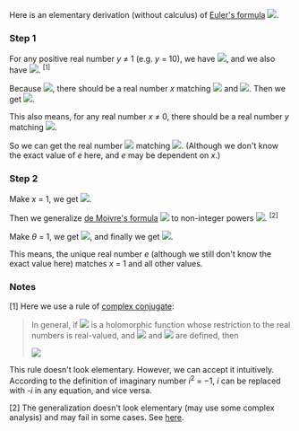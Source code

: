 Here is an elementary derivation (without calculus) of [Euler's formula](https://en.wikipedia.org/wiki/Euler's_formula) <img src="https://latex.codecogs.com/gif.latex?e^{ix}=\cos%20x+i\sin%20x">.

### Step 1

For any positive real number *y* ≠ 1 (e.g. *y* = 10), we have <img src="https://latex.codecogs.com/gif.latex?y^i=a+bi">, and we also have <img src="https://latex.codecogs.com/gif.latex?y^{-i}=a-bi">. <sup>[1]</sup>

Because <img src="https://latex.codecogs.com/gif.latex?1=y^i%20y^{-i}=(a+bi)(a-bi)=a^2+b^2">, there should be a real number *x* matching <img src="https://latex.codecogs.com/gif.latex?a=\cos%20x"> and <img src="https://latex.codecogs.com/gif.latex?b=\sin%20x">. Then we get <img src="https://latex.codecogs.com/gif.latex?y^i=\cos%20x+i\sin%20x">.

This also means, for any real number *x* ≠ 0, there should be a real number *y* matching <img src="https://latex.codecogs.com/gif.latex?y^i=\cos%20x+i\sin%20x">.

So we can get the real number <img src="https://latex.codecogs.com/gif.latex?e=y^{1/x}"> matching <img src="https://latex.codecogs.com/gif.latex?e^{i%20x}=y^i=\cos%20x+i\sin%20x">. (Although we don't know the exact value of *e* here, and *e* may be dependent on *x*.)

### Step 2

Make *x* = 1, we get <img src="https://latex.codecogs.com/gif.latex?e^i=\cos%201+i\sin%201">.

Then we generalize [de Moivre's formula](https://en.wikipedia.org/wiki/De_Moivre%27s_formula) <img src="https://latex.codecogs.com/gif.latex?(\cos\theta+i\sin\theta)^n=\cos%20n\theta+i\sin%20n\theta"> to non-integer powers <img src="https://latex.codecogs.com/gif.latex?(\cos\theta+i\sin\theta)^x=\cos%20x\theta+i\sin%20x\theta">. <sup>[2]</sup>

Make *θ* = 1, we get <img src="https://latex.codecogs.com/gif.latex?(\cos%201+i\sin%201)^x=\cos%20x+i\sin%20x">, and finally we get <img src="https://latex.codecogs.com/gif.latex?e^{ix}=\cos%20x+i\sin%20x">.

This means, the unique real number *e* (although we still don't know the exact value here) matches *x* = 1 and all other values.

### Notes

[1] Here we use a rule of [complex conjugate](https://en.wikipedia.org/wiki/Complex_conjugate):

> In general, if <img src="https://latex.codecogs.com/gif.latex?\varphi"> is a holomorphic function whose restriction to the real numbers is real-valued, and <img src="https://latex.codecogs.com/gif.latex?\varphi%20(z)"> and <img src="https://latex.codecogs.com/gif.latex?\varphi%20(\overline{z})"> are defined, then
>
> <img src="https://latex.codecogs.com/gif.latex?\varphi({\overline%20z})=\overline{\varphi(z)}">

This rule doesn't look elementary. However, we can accept it intuitively. According to the definition of imaginary number *i*<sup>2</sup> = −1, *i* can be replaced with -*i* in any equation, and vice versa.

[2] The generalization doesn't look elementary (may use some complex analysis) and may fail in some cases. See [here](https://en.wikipedia.org/wiki/De_Moivre%27s_formula#Failure_for_non-integer_powers,_and_generalization).